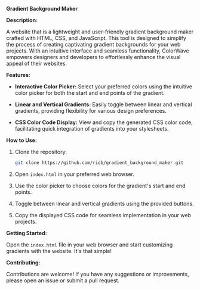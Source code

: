  **Gradient Background Maker**


**Description:**

A website that is a lightweight and user-friendly gradient background maker crafted with HTML, CSS, and JavaScript. This tool is designed to simplify the process of creating captivating gradient backgrounds for your web projects. With an intuitive interface and seamless functionality, ColorWave empowers designers and developers to effortlessly enhance the visual appeal of their websites.

**Features:**

- **Interactive Color Picker:** Select your preferred colors using the intuitive color picker for both the start and end points of the gradient.

- **Linear and Vertical Gradients:** Easily toggle between linear and vertical gradients, providing flexibility for various design preferences.

- **CSS Color Code Display:** View and copy the generated CSS color code, facilitating quick integration of gradients into your stylesheets.

**How to Use:**

1. Clone the repository:

    ```bash
    git clone https://github.com/ridb/gradient_background_maker.git
    ```

2. Open `index.html` in your preferred web browser.

3. Use the color picker to choose colors for the gradient's start and end points.

4. Toggle between linear and vertical gradients using the provided buttons.

5. Copy the displayed CSS code for seamless implementation in your web projects.

**Getting Started:**

Open the `index.html` file in your web browser and start customizing gradients with the website. It's that simple!

**Contributing:**

Contributions are welcome! If you have any suggestions or improvements, please open an issue or submit a pull request.
